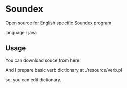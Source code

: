 
# Soundex 

Open source for English specific Soundex program 

language : java
 
 
## Usage

You can download souce from here. 

And I prepare basic verb dictionary at ./resource/verb.pl

so, you can edit dictionary. 

